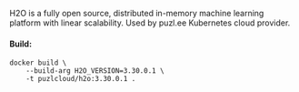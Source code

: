 H2O is a fully open source, distributed in-memory machine learning platform with linear scalability. Used by puzl.ee Kubernetes cloud provider.

#### Build:

```
docker build \
    --build-arg H2O_VERSION=3.30.0.1 \
    -t puzlcloud/h2o:3.30.0.1 .
```
